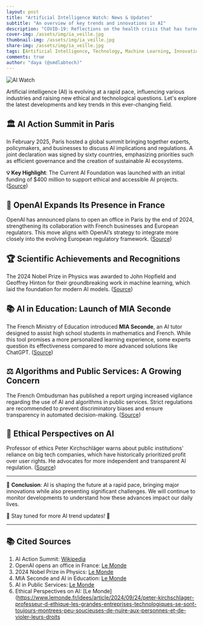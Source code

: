 ```yaml
---
layout: post
title: "Artificial Intelligence Watch: News & Updates"
subtitle: "An overview of key trends and innovations in AI"
description: "COVID-19: Reflections on the health crisis that has turned the world upside down"
cover-img: /assets/img/ia_veille.jpg
thumbnail-img: /assets/img/ia_veille.jpg
share-img: /assets/img/ia_veille.jpg
tags: [Artificial Intelligence, Technology, Machine Learning, Innovation]
comments: true
author: "daya (@smdlabtech)"
---
```


![AI Watch](https://tse3.mm.bing.net/th?id=OIP.NvLD-hpcyRESG2WZrU66PQHaDt&pid=Api)

Artificial intelligence (AI) is evolving at a rapid pace, influencing various industries and raising new ethical and technological questions. Let's explore the latest developments and key trends in this ever-changing field.

## 🏛️ AI Action Summit in Paris

In February 2025, Paris hosted a global summit bringing together experts, policymakers, and businesses to discuss AI implications and regulations. A joint declaration was signed by sixty countries, emphasizing priorities such as efficient governance and the creation of sustainable AI ecosystems.

**💡 Key Highlight**: The Current AI Foundation was launched with an initial funding of $400 million to support ethical and accessible AI projects. ([Source](https://fr.wikipedia.org/wiki/Sommet_pour_l%27action_sur_l%27intelligence_artificielle))

## 🚀 OpenAI Expands Its Presence in France

OpenAI has announced plans to open an office in Paris by the end of 2024, strengthening its collaboration with French businesses and European regulators. This move aligns with OpenAI’s strategy to integrate more closely into the evolving European regulatory framework. ([Source](https://www.lemonde.fr/economie/article/2024/10/09/openai-va-ouvrir-un-bureau-a-paris_6347114_3234.html))

## 🏆 Scientific Achievements and Recognitions

The 2024 Nobel Prize in Physics was awarded to John Hopfield and Geoffrey Hinton for their groundbreaking work in machine learning, which laid the foundation for modern AI models. ([Source](https://www.lemonde.fr/sciences/article/2024/10/08/le-prix-nobel-de-physique-2024-est-attribue-a-john-hopfield-et-geoffrey-hinton-pour-leurs-travaux-sur-l-apprentissage-automatique_6346677_1650684.html))

## 📚 AI in Education: Launch of MIA Seconde

The French Ministry of Education introduced **MIA Seconde**, an AI tutor designed to assist high school students in mathematics and French. While this tool promises a more personalized learning experience, some experts question its effectiveness compared to more advanced solutions like ChatGPT. ([Source](https://www.lemonde.fr/pixels/article/2024/10/29/mia-seconde-a-l-heure-de-chatgpt-le-tuteur-sous-intelligence-artificielle-de-l-education-nationale-est-il-deja-obsolete_6364449_4408996.html))

## ⚖️ Algorithms and Public Services: A Growing Concern

The French Ombudsman has published a report urging increased vigilance regarding the use of AI and algorithms in public services. Strict regulations are recommended to prevent discriminatory biases and ensure transparency in automated decision-making. ([Source](https://www.lemonde.fr/les-decodeurs/article/2024/11/13/la-defenseure-des-droits-appelle-a-la-vigilance-sur-l-usage-des-algorithmes-par-les-services-publics_6390994_4355770.html))

## 🤖 Ethical Perspectives on AI

Professor of ethics Peter Kirchschläger warns about public institutions' reliance on big tech companies, which have historically prioritized profit over user rights. He advocates for more independent and transparent AI regulation. ([Source](https://www.lemonde.fr/idees/article/2024/09/24/peter-kirchschlager-professeur-d-ethique-les-grandes-entreprises-technologiques-se-sont-toujours-montrees-peu-soucieuses-de-nuire-aux-personnes-et-de-violer-leurs-droits_6330688_3232.html))

---

📢 **Conclusion**: AI is shaping the future at a rapid pace, bringing major innovations while also presenting significant challenges. We will continue to monitor developments to understand how these advances impact our daily lives.

📩 Stay tuned for more AI trend updates! 🚀

---

## 📚 Cited Sources

1. AI Action Summit: [Wikipedia](https://fr.wikipedia.org/wiki/Sommet_pour_l%27action_sur_l%27intelligence_artificielle)
2. OpenAI opens an office in France: [Le Monde](https://www.lemonde.fr/economie/article/2024/10/09/openai-va-ouvrir-un-bureau-a-paris_6347114_3234.html)
3. 2024 Nobel Prize in Physics: [Le Monde](https://www.lemonde.fr/sciences/article/2024/10/08/le-prix-nobel-de-physique-2024-est-attribue-a-john-hopfield-et-geoffrey-hinton-pour-leurs-travaux-sur-l-apprentissage-automatique_6346677_1650684.html)
4. MIA Seconde and AI in Education: [Le Monde](https://www.lemonde.fr/pixels/article/2024/10/29/mia-seconde-a-l-heure-de-chatgpt-le-tuteur-sous-intelligence-artificielle-de-l-education-nationale-est-il-deja-obsolete_6364449_4408996.html)
5. AI in Public Services: [Le Monde](https://www.lemonde.fr/les-decodeurs/article/2024/11/13/la-defenseure-des-droits-appelle-a-la-vigilance-sur-l-usage-des-algorithmes-par-les-services-publics_6390994_4355770.html)
6. Ethical Perspectives on AI: [Le Monde](https://www.lemonde.fr/idees/article/2024/09/24/peter-kirchschlager-professeur-d-ethique-les-grandes-entreprises-technologiques-se-sont-toujours-montrees-peu-soucieuses-de-nuire-aux-personnes-et-de-violer-leurs-droits